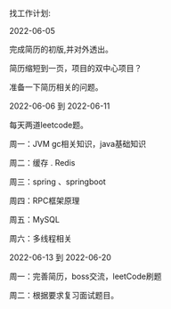 

找工作计划:



2022-06-05 

完成简历的初版,并对外透出。

简历缩短到一页，项目的双中心项目？


准备一下简历相关的问题。



2022-06-06  到  2022-06-11

每天两道leetcode题。

周一：JVM gc相关知识，java基础知识

周二：缓存 . Redis 

周三：spring 、springboot

周四：RPC框架原理

周五：MySQL

周六：多线程相关


2022-06-13 到 2022-06-20


周一：完善简历，boss交流，leetCode刷题

周二：根据要求复习面试题目。






